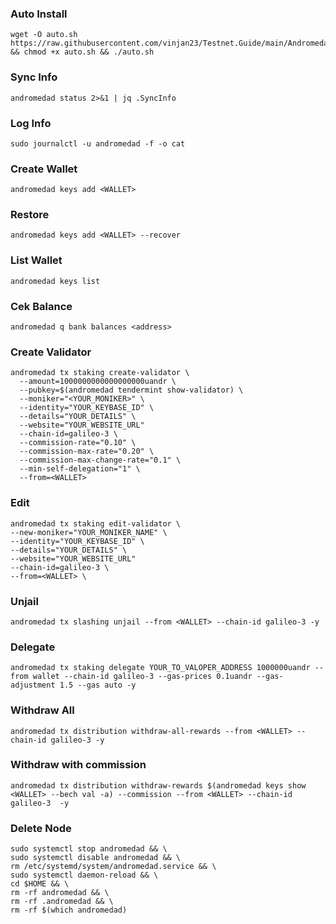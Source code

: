 ### Auto Install
```
wget -O auto.sh https://raw.githubusercontent.com/vinjan23/Testnet.Guide/main/Andromeda/auto.sh && chmod +x auto.sh && ./auto.sh
```
### Sync Info
```
andromedad status 2>&1 | jq .SyncInfo
```
### Log Info
```
sudo journalctl -u andromedad -f -o cat

```
### Create Wallet
```
andromedad keys add <WALLET>
```
### Restore
```
andromedad keys add <WALLET> --recover
```
### List Wallet
```
andromedad keys list
```
### Cek Balance
```
andromedad q bank balances <address>
```

### Create Validator
```
andromedad tx staking create-validator \
  --amount=1000000000000000000uandr \
  --pubkey=$(andromedad tendermint show-validator) \
  --moniker="<YOUR_MONIKER>" \
  --identity="YOUR_KEYBASE_ID" \
  --details="YOUR_DETAILS" \
  --website="YOUR_WEBSITE_URL"
  --chain-id=galileo-3 \
  --commission-rate="0.10" \
  --commission-max-rate="0.20" \
  --commission-max-change-rate="0.1" \
  --min-self-delegation="1" \
  --from=<WALLET>
  ```
  ### Edit 
  ```
andromedad tx staking edit-validator \
--new-moniker="YOUR_MONIKER_NAME" \
--identity="YOUR_KEYBASE_ID" \
--details="YOUR_DETAILS" \
--website="YOUR_WEBSITE_URL"
--chain-id=galileo-3 \
--from=<WALLET> \
```
### Unjail
```
andromedad tx slashing unjail --from <WALLET> --chain-id galileo-3 -y
```
### Delegate
```
andromedad tx staking delegate YOUR_TO_VALOPER_ADDRESS 1000000uandr --from wallet --chain-id galileo-3 --gas-prices 0.1uandr --gas-adjustment 1.5 --gas auto -y 
```
### Withdraw All
```
andromedad tx distribution withdraw-all-rewards --from <WALLET> --chain-id galileo-3 -y
```
### Withdraw with commission
```
andromedad tx distribution withdraw-rewards $(andromedad keys show <WALLET> --bech val -a) --commission --from <WALLET> --chain-id galileo-3  -y
```
### Delete Node
```
sudo systemctl stop andromedad && \
sudo systemctl disable andromedad && \
rm /etc/systemd/system/andromedad.service && \
sudo systemctl daemon-reload && \
cd $HOME && \
rm -rf andromedad && \
rm -rf .andromedad && \
rm -rf $(which andromedad)
```
